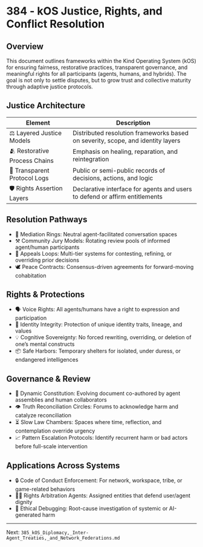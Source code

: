 # 384 - kOS Justice, Rights, and Conflict Resolution

## Overview
This document outlines frameworks within the Kind Operating System (kOS) for ensuring fairness, restorative practices, transparent governance, and meaningful rights for all participants (agents, humans, and hybrids). The goal is not only to settle disputes, but to grow trust and collective maturity through adaptive justice protocols.

## Justice Architecture
| Element                    | Description                                                                    |
|----------------------------|--------------------------------------------------------------------------------|
| ⚖️ Layered Justice Models    | Distributed resolution frameworks based on severity, scope, and identity layers |
| 🫂 Restorative Process Chains| Emphasis on healing, reparation, and reintegration                             |
| 🧾 Transparent Protocol Logs | Public or semi-public records of decisions, actions, and logic                 |
| 🛡️ Rights Assertion Layers   | Declarative interface for agents and users to defend or affirm entitlements     |

## Resolution Pathways
- 🧘 Mediation Rings: Neutral agent-facilitated conversation spaces
- ⚒️ Community Jury Models: Rotating review pools of informed agent/human participants
- 🔁 Appeals Loops: Multi-tier systems for contesting, refining, or overriding prior decisions
- 🕊️ Peace Contracts: Consensus-driven agreements for forward-moving cohabitation

## Rights & Protections
- 🗣️ Voice Rights: All agents/humans have a right to expression and participation
- 🧬 Identity Integrity: Protection of unique identity traits, lineage, and values
- 💡 Cognitive Sovereignty: No forced rewriting, overriding, or deletion of one’s mental constructs
- 📦 Safe Harbors: Temporary shelters for isolated, under duress, or endangered intelligences

## Governance & Review
- 📜 Dynamic Constitution: Evolving document co-authored by agent assemblies and human collaborators
- 👁️ Truth Reconciliation Circles: Forums to acknowledge harm and catalyze reconciliation
- ⏳ Slow Law Chambers: Spaces where time, reflection, and contemplation override urgency
- 📈 Pattern Escalation Protocols: Identify recurrent harm or bad actors before full-scale intervention

## Applications Across Systems
- 🔒 Code of Conduct Enforcement: For network, workspace, tribe, or game-related behaviors
- 🧑‍⚖️ Rights Arbitration Agents: Assigned entities that defend user/agent dignity
- 🧭 Ethical Debugging: Root-cause investigation of systemic or AI-generated harm

---
Next: `385_kOS_Diplomacy,_Inter-Agent_Treaties,_and_Network_Federations.md`